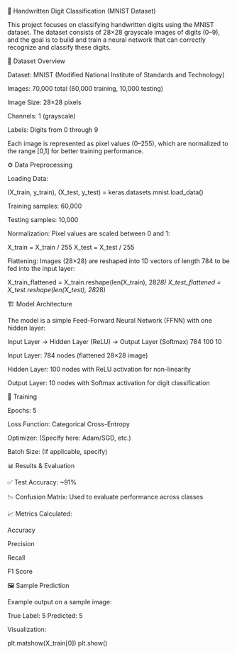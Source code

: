 📝 Handwritten Digit Classification (MNIST Dataset)

This project focuses on classifying handwritten digits using the MNIST dataset. The dataset consists of 28×28 grayscale images of digits (0–9), and the goal is to build and train a neural network that can correctly recognize and classify these digits.

📌 Dataset Overview

Dataset: MNIST (Modified National Institute of Standards and Technology)

Images: 70,000 total (60,000 training, 10,000 testing)

Image Size: 28×28 pixels

Channels: 1 (grayscale)

Labels: Digits from 0 through 9

Each image is represented as pixel values (0–255), which are normalized to the range [0,1] for better training performance.

⚙️ Data Preprocessing

Loading Data:

(X_train, y_train), (X_test, y_test) = keras.datasets.mnist.load_data()


Training samples: 60,000

Testing samples: 10,000

Normalization:
Pixel values are scaled between 0 and 1:

X_train = X_train / 255
X_test = X_test / 255


Flattening:
Images (28×28) are reshaped into 1D vectors of length 784 to be fed into the input layer:

X_train_flattened = X_train.reshape(len(X_train), 28*28)
X_test_flattened = X_test.reshape(len(X_test), 28*28)

🏗️ Model Architecture

The model is a simple Feed-Forward Neural Network (FFNN) with one hidden layer:

Input Layer  →  Hidden Layer (ReLU)  →  Output Layer (Softmax)
   784               100                        10


Input Layer: 784 nodes (flattened 28×28 image)

Hidden Layer: 100 nodes with ReLU activation for non-linearity

Output Layer: 10 nodes with Softmax activation for digit classification

🚀 Training

Epochs: 5

Loss Function: Categorical Cross-Entropy

Optimizer: (Specify here: Adam/SGD, etc.)

Batch Size: (If applicable, specify)

📊 Results & Evaluation

✅ Test Accuracy: ~91%

📉 Confusion Matrix: Used to evaluate performance across classes

📈 Metrics Calculated:

Accuracy

Precision

Recall

F1 Score

🖼 Sample Prediction

Example output on a sample image:

True Label: 5
Predicted: 5


Visualization:

plt.matshow(X_train[0])
plt.show()